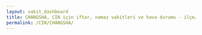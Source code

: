 ```yaml
---
layout: vakit_dashboard
title: CHANGSHA, CIN için iftar, namaz vakitleri ve hava durumu - ilçe/eyalet seç
permalink: /CIN/CHANGSHA/
---
```


<script type="text/javascript">
  var GLOBAL_COUNTRY = 'CIN';
  var GLOBAL_CITY = 'CHANGSHA';
  var GLOBAL_STATE = '';
  var lat = 72;
  var lon = 21;
</script>

